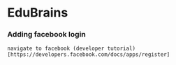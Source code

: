 # EduBrains


### Adding facebook login
```
navigate to facebook (developer tutorial)[https://developers.facebook.com/docs/apps/register]
```
